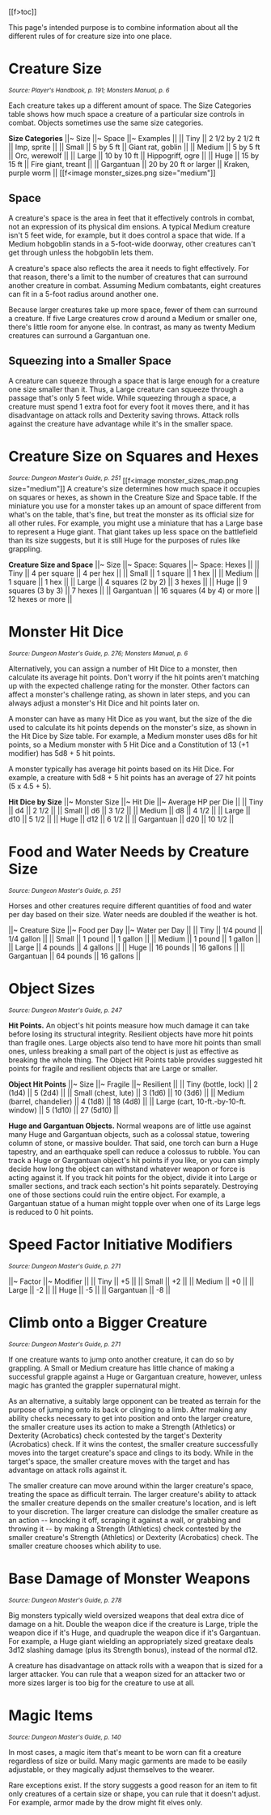 [[f>toc]]

This page's intended purpose is to combine information about all the different rules of for creature size into one place.

# Creature Size
<sup>*Source: Player's Handbook, p. 191; Monsters Manual, p. 6*</sup>

Each creature takes up a different amount of space. The Size Categories table shows how much space a creature of a particular size controls in combat. Objects sometimes use the same size categories.

**Size Categories**
||~ Size ||~ Space ||~ Examples ||
|| Tiny || 2 1/2 by 2 1/2 ft || Imp, sprite ||
|| Small || 5 by 5 ft || Giant rat, goblin ||
|| Medium || 5 by 5 ft || Orc, werewolf ||
|| Large || 10 by 10 ft || Hippogriff, ogre ||
|| Huge || 15 by 15 ft || Fire giant, treant ||
|| Gargantuan || 20 by 20 ft or larger || Kraken, purple worm ||
[[f<image monster_sizes.png size="medium"]]
## Space

A creature's space is the area in feet that it effectively controls in combat, not an expression of its physical dim ensions. A typical Medium creature isn't 5 feet wide, for example, but it does control a space that wide. If a Medium hobgoblin stands in a 5-foot-wide doorway, other creatures can't get through unless the hobgoblin lets them.

A creature's space also reflects the area it needs to fight effectively. For that reason, there's a limit to the number of creatures that can surround another creature in combat. Assuming Medium combatants, eight creatures can fit in a 5-foot radius around another one.

Because larger creatures take up more space, fewer of them can surround a creature. If five Large creatures crow d around a Medium or smaller one, there's little room for anyone else. In contrast, as many as twenty Medium creatures can surround a Gargantuan one.

## Squeezing into a Smaller Space

A creature can squeeze through a space that is large enough for a creature one size smaller than it. Thus, a Large creature can squeeze through a passage that's only 5 feet wide. While squeezing through a space, a creature must spend 1 extra foot for every foot it moves there, and it has disadvantage on attack rolls and Dexterity saving throws. Attack rolls against the creature have advantage while it's in the smaller space.

# Creature Size on Squares and Hexes
<sup>*Source: Dungeon Master's Guide, p. 251*</sup>
[[f<image monster_sizes_map.png size="medium"]]
A creature's size determines how much space it occupies on squares or hexes, as shown in the Creature Size and Space table. If the miniature you use for a monster takes up an amount of space different from what's on the table, that's fine, but treat the monster as its official size for all other rules. For example, you might use a miniature that has a Large base to represent a Huge giant. That giant takes up less space on the battlefield than its size suggests, but it is still Huge for the purposes of rules like grappling.

**Creature Size and Space**
||~ Size ||~ Space: Squares ||~ Space: Hexes ||
|| Tiny || 4 per square || 4 per hex ||
|| Small || 1 square || 1 hex ||
|| Medium || 1 square || 1 hex ||
|| Large || 4 squares (2 by 2) || 3 hexes ||
|| Huge || 9 squares (3 by 3) || 7 hexes ||
|| Gargantuan || 16 squares (4 by 4) or more || 12 hexes or more ||

# Monster Hit Dice
<sup>*Source: Dungeon Master's Guide, p. 276; Monsters Manual, p. 6*</sup>

Alternatively, you can assign a number of Hit Dice to a monster, then calculate its average hit points. Don't worry if the hit points aren't matching up with the expected challenge rating for the monster. Other factors can affect a monster's challenge rating, as shown in later steps, and you can always adjust a monster's Hit Dice and hit points later on.

A monster can have as many Hit Dice as you want, but the size of the die used to calculate its hit points depends on the monster's size, as shown in the Hit Dice by Size table. For example, a Medium monster uses d8s for hit points, so a Medium monster with 5 Hit Dice and a Constitution of 13 (+1 modifier) has 5d8 + 5 hit points.

A monster typically has average hit points based on its Hit Dice. For example, a creature with 5d8 + 5 hit points has an average of 27 hit points (5 x 4.5 + 5).

**Hit Dice by Size**
||~ Monster Size ||~ Hit Die ||~ Average HP per Die ||
|| Tiny || d4 || 2 1/2 ||
|| Small || d6 || 3 1/2 ||
|| Medium || d8 || 4 1/2 ||
|| Large || d10 || 5 1/2 ||
|| Huge || d12 || 6 1/2 || 
|| Gargantuan || d20 || 10 1/2 ||

# Food and Water Needs by Creature Size
<sup>*Source: Dungeon Master's Guide, p. 251*</sup>

Horses and other creatures require different quantities of food and water per day based on their size. Water needs are doubled if the weather is hot.

||~ Creature Size ||~ Food per Day ||~ Water per Day ||
|| Tiny || 1/4 pound || 1/4 gallon ||
|| Small || 1 pound || 1 gallon ||
|| Medium || 1 pound || 1 gallon ||
|| Large || 4 pounds || 4 gallons ||
|| Huge || 16 pounds || 16 gallons ||
|| Gargantuan || 64 pounds || 16 gallons ||

# Object Sizes
<sup>*Source: Dungeon Master's Guide, p. 247*</sup>

**Hit Points.** An object's hit points measure how much damage it can take before losing its structural integrity. Resilient objects have more hit points than fragile ones. Large objects also tend to have more hit points than small ones, unless breaking a small part of the object is just as effective as breaking the whole thing. The Object Hit Points table provides suggested hit points for fragile and resilient objects that are Large or smaller.

**Object Hit Points**
||~ Size ||~ Fragile ||~ Resilient ||
|| Tiny (bottle, lock) || 2 (1d4) || 5 (2d4) ||
|| Small (chest, lute) || 3 (1d6) || 10 (3d6) ||
|| Medium (barrel, chandelier) || 4 (1d8) || 18 (4d8) ||
|| Large (cart, 10-ft.-by-10-ft. window) || 5 (1d10) || 27 (5d10) ||

**Huge and Gargantuan Objects.** Normal weapons are of little use against many Huge and Gargantuan objects, such as a colossal statue, towering column of stone, or massive boulder. That said, one torch can burn a Huge tapestry, and an earthquake spell can reduce a colossus to rubble. You can track a Huge or Gargantuan object's hit points if you like, or you can simply decide how long the object can withstand whatever weapon or force is acting against it. If you track hit points for the object, divide it into Large or smaller sections, and track each section's hit points separately. Destroying one of those sections could ruin the entire object. For example, a Gargantuan statue of a human might topple over when one of its Large legs is reduced to 0 hit points.

# Speed Factor Initiative Modifiers
<sup>*Source: Dungeon Master's Guide, p. 271*</sup>

||~ Factor ||~ Modifier ||
|| Tiny || +5 ||
|| Small || +2 ||
|| Medium || +0 ||
|| Large || -2 ||
|| Huge || -5 ||
|| Gargantuan || -8 ||

# Climb onto a Bigger Creature
<sup>*Source: Dungeon Master's Guide, p. 271*</sup>

If one creature wants to jump onto another creature, it can do so by grappling. A Small or Medium creature has little chance of making a successful grapple against a Huge or Gargantuan creature, however, unless magic has granted the grappler supernatural might.

As an alternative, a suitably large opponent can be treated as terrain for the purpose of jumping onto its back or clinging to a limb. After making any ability checks necessary to get into position and onto the larger creature, the smaller creature uses its action to make a Strength (Athletics) or Dexterity (Acrobatics) check contested by the target's Dexterity (Acrobatics) check. If it wins the contest, the smaller creature successfully moves into the target creature's space and clings to its body. While in the target's space, the smaller creature moves with the target and has advantage on attack rolls against it.

The smaller creature can move around within the larger creature's space, treating the space as difficult terrain. The larger creature's ability to attack the smaller creature depends on the smaller creature's location, and is left to your discretion. The larger creature can dislodge the smaller creature as an action -- knocking it off, scraping it against a wall, or grabbing and throwing it -- by making a Strength (Athletics) check contested by the smaller creature's Strength (Athletics) or Dexterity (Acrobatics) check. The smaller creature chooses which ability to use.

# Base Damage of Monster Weapons
<sup>*Source: Dungeon Master's Guide, p. 278*</sup>

Big monsters typically wield oversized weapons that deal extra dice of damage on a hit. Double the weapon dice if the creature is Large, triple the weapon dice if it's Huge, and quadruple the weapon dice if it's Gargantuan. For example, a Huge giant wielding an appropriately sized greataxe deals 3d12 slashing damage (plus its Strength bonus), instead of the normal d12.

A creature has disadvantage on attack rolls with a weapon that is sized for a larger attacker. You can rule that a weapon sized for an attacker two or more sizes larger is too big for the creature to use at all.

# Magic Items
<sup>*Source: Dungeon Master's Guide, p. 140*</sup>

In most cases, a magic item that's meant to be worn can fit a creature regardless of size or build. Many magic garments are made to be easily adjustable, or they magically adjust themselves to the wearer.

Rare exceptions exist. If the story suggests a good reason for an item to fit only creatures of a certain size or shape, you can rule that it doesn't adjust. For example, armor made by the drow might fit elves only.